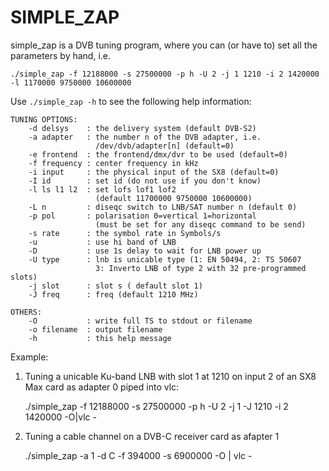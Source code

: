 # SIMPLE_ZAP

simple_zap is a DVB tuning program, where you can (or have to)
set all the parameters by hand, i.e.

`./simple_zap -f 12188000 -s 27500000 -p h -U 2 -j 1 1210 -i 2 1420000 -l 1170000 9750000 10600000`

Use `./simple_zap -h` to see the following help information:

	TUNING OPTIONS:
		-d delsys    : the delivery system (default DVB-S2)
		-a adapter   : the number n of the DVB adapter, i.e. 
		               /dev/dvb/adapter[n] (default=0)
        -e frontend  : the frontend/dmx/dvr to be used (default=0)
		-f frequency : center frequency in kHz
		-i input     : the physical input of the SX8 (default=0)
		-I id        : set id (do not use if you don't know)
		-l ls l1 l2  : set lofs lof1 lof2 
                       (default 11700000 9750000 10600000)
	    -L n         : diseqc switch to LNB/SAT number n (default 0)
		-p pol       : polarisation 0=vertical 1=horizontal
		               (must be set for any diseqc command to be send)
	    -s rate      : the symbol rate in Symbols/s
		-u           : use hi band of LNB
		-D           : use 1s delay to wait for LNB power up
		-U type      : lnb is unicable type (1: EN 50494, 2: TS 50607
	                   3: Inverto LNB of type 2 with 32 pre-programmed slots)
	    -j slot      : slot s ( default slot 1)
	    -J freq      : freq (default 1210 MHz)

	OTHERS:
		-O           : write full TS to stdout or filename
	    -o filename  : output filename
	    -h           : this help message

Example:

1) Tuning a unicable Ku-band LNB with slot 1 at 1210 on input 2 of an 
   SX8 Max card as adapter 0  piped into vlc:

	./simple_zap -f 12188000 -s 27500000 -p h -U 2 -j 1 -J 1210 -i 2 1420000 -O|vlc -

2) Tuning a cable channel on a DVB-C receiver card as afapter 1
  
	./simple_zap -a 1 -d C -f 394000 -s 6900000 -O | vlc -
